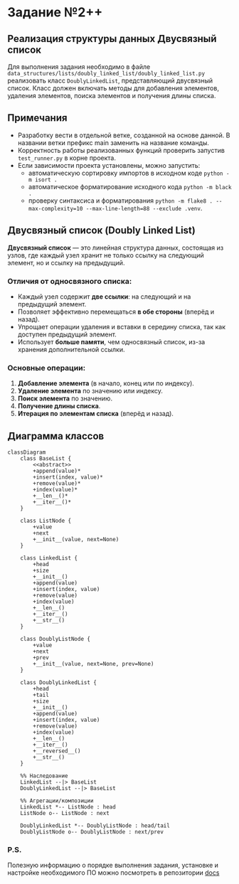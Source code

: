 # Задание №2++ 
## Реализация структуры данных Двусвязный список

Для выполнения задания необходимо в файле `data_structures/lists/doubly_linked_list/doubly_linked_list.py` реализовать класс `DoublyLinkedList`, представляющий двусвязный список. Класс должен включать методы для добавления элементов, удаления элементов, поиска элементов и получения длины списка.  

## Примечания  
- Разработку вести в отдельной ветке, созданной на основе данной. В названии ветки префикс main заменить на название команды. 
- Корректность работы реализованных функций проверить запустив `test_runner.py` в корне проекта.
- Если зависимости проекта установлены, можно запустить:
    * автоматическую сортировку импортов в исходном коде `python -m isort .`
    * автоматическое форматирование исходного кода `python -m black .`
    * проверку синтаксиса и форматирования `python -m flake8 . --max-complexity=10 --max-line-length=88 --exclude .venv`.
  

## Двусвязный список (Doubly Linked List)  

**Двусвязный список** — это линейная структура данных, состоящая из узлов, где каждый узел хранит не только ссылку на следующий элемент, но и ссылку на предыдущий.  

### Отличия от односвязного списка:  
- Каждый узел содержит **две ссылки**: на следующий и на предыдущий элемент.  
- Позволяет эффективно перемещаться **в обе стороны** (вперёд и назад).  
- Упрощает операции удаления и вставки в середину списка, так как доступен предыдущий элемент.  
- Использует **больше памяти**, чем односвязный список, из-за хранения дополнительной ссылки.  

### Основные операции:  
1. **Добавление элемента** (в начало, конец или по индексу).  
2. **Удаление элемента** по значению или индексу.  
3. **Поиск элемента** по значению.  
4. **Получение длины списка**.  
5. **Итерация по элементам списка** (вперёд и назад).  


## Диаграмма классов  

```mermaid
classDiagram
    class BaseList {
        <<abstract>>
        +append(value)*
        +insert(index, value)*
        +remove(value)*
        +index(value)*
        +__len__()*
        +__iter__()*
    }

    class ListNode {
        +value
        +next
        +__init__(value, next=None)
    }

    class LinkedList {
        +head
        +size
        +__init__()
        +append(value)
        +insert(index, value)
        +remove(value)
        +index(value)
        +__len__()
        +__iter__()
        +__str__()
    }

    class DoublyListNode {
        +value
        +next
        +prev
        +__init__(value, next=None, prev=None)
    }

    class DoublyLinkedList {
        +head
        +tail
        +size
        +__init__()
        +append(value)
        +insert(index, value)
        +remove(value)
        +index(value)
        +__len__()
        +__iter__()
        +__reversed__()
        +__str__()
    }

    %% Наследование
    LinkedList --|> BaseList
    DoublyLinkedList --|> BaseList

    %% Агрегации/композиции
    LinkedList *-- ListNode : head
    ListNode o-- ListNode : next

    DoublyLinkedList *-- DoublyListNode : head/tail
    DoublyListNode o-- DoublyListNode : next/prev
```

### P.S.
Полезную информацию о порядке выполнения задания, установке и настройке необходимого ПО можно посмотреть в репозитории [docs](https://github.com/hse-algo-psapr-25/docs)